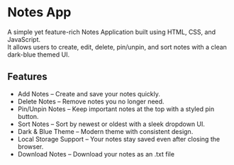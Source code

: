 # Notes App

A simple yet feature-rich Notes Application built using HTML, CSS, and JavaScript.  
It allows users to create, edit, delete, pin/unpin, and sort notes with a clean dark-blue themed UI.

## Features

- Add Notes – Create and save your notes quickly.  
- Delete Notes – Remove notes you no longer need.  
- Pin/Unpin Notes – Keep important notes at the top with a styled pin button.  
- Sort Notes – Sort by newest or oldest with a sleek dropdown UI.  
- Dark & Blue Theme – Modern theme with consistent design.  
- Local Storage Support – Your notes stay saved even after closing the browser.  
- Download Notes – Download your notes as an .txt file
